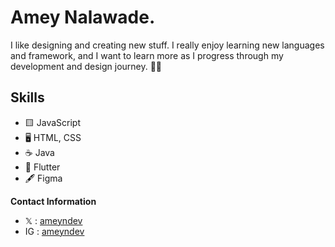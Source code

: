 # Amey Nalawade.

I like designing and creating new stuff. I really enjoy learning new languages and framework, and I want to learn more as I progress through my development and design journey. 👨‍💻

## Skills
* 🟨 JavaScript
* 🖥 HTML, CSS
* ☕ Java
* 🎯 Flutter
* 🖋 Figma

**Contact Information**
- 𝕏 : [ameyndev](https://twitter.com/ameyndev)
- IG : [ameyndev](https://instagram.com/ameyndev)

<!---
**Projects**
- Coming soon...

**Sponsor**
- Coming soon...

-->

<!--
**ameyndev/ameyndev** is a ✨ _special_ ✨ repository because its `README.md` (this file) appears on your GitHub profile.

Here are some ideas to get you started:

- 🔭 I’m currently working on ...
- 🌱 I’m currently learning ...
- 👯 I’m looking to collaborate on ...
- 🤔 I’m looking for help with ...
- 💬 Ask me about ...
- 📫 How to reach me: ...
- 😄 Pronouns: ...
- ⚡ Fun fact: ...
-->
